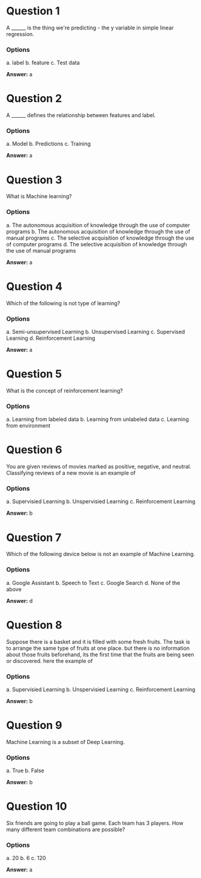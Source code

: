 # Question 1

A ______ is the thing we're predicting - the y variable  in simple linear regression.

### Options

a. label
b. feature
c. Test data

**Answer:** a

# Question 2

A ______ defines the relationship between features and label.


### Options

a. Model
b. Predictions
c. Training


**Answer:** a


# Question 3

What is Machine learning?

### Options

a. The autonomous acquisition of knowledge through the use of computer programs
b. The autonomous acquisition of knowledge through the use of manual programs
c. The selective acquisition of knowledge through the use of computer programs
d. The selective acquisition of knowledge through the use of manual programs



**Answer:** a


# Question 4

Which of the following is not type of learning?

### Options

a. Semi-unsupervised Learning
b. Unsupervised Learning
c. Supervised Learning
d. Reinforcement Learning

**Answer:** a

# Question 5

What is the concept of reinforcement learning?

### Options

a. Learning from labeled data
b. Learning from unlabeled data
c. Learning from environment


# Question 6

You are given reviews of movies marked as positive, negative, and neutral. Classifying reviews of a new movie is an example of

### Options

a. Supervisied Learning
b. Unspervisied Learning
c. Reinforcement Learning

**Answer:** b

# Question 7

Which of the following device below is not an example of Machine Learning.

### Options

a. Google Assistant
b. Speech to Text
c. Google Search
d. None of the above

**Answer:** d

# Question 8

Suppose there is a basket and it is filled with some fresh fruits. The task is to arrange the same type of fruits at one place. but there is no information about those fruits beforehand, its the first time that the fruits are being seen or discovered. here the example of

### Options

a. Supervisied Learning
b. Unspervisied Learning
c. Reinforcement Learning

**Answer:** b

# Question 9

Machine Learning is a subset of Deep Learning.

### Options

a. True
b. False

**Answer:** b

# Question 10

Six friends are going to play a ball game. Each team has 3 players. How many different team combinations are possible?

### Options

a. 20
b. 6
c. 120

**Answer:** a
